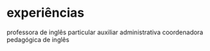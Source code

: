 # experiências

professora de inglês particular
auxiliar administrativa
coordenadora pedagógica de inglês